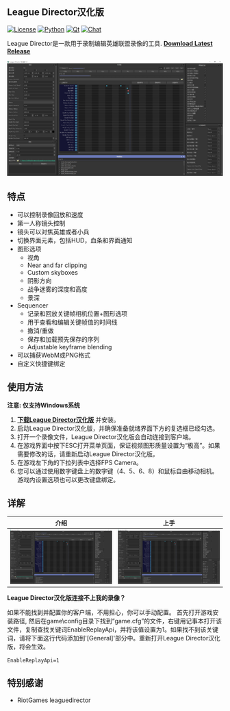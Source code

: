 ## League Director汉化版
[![License](https://img.shields.io/badge/license-Apache%202-blue.svg)](https://github.com/riotgames/leaguedirector/blob/master/LICENSE)
[![Python](https://img.shields.io/badge/python-3.7-brightgreen.svg)](https://www.python.org/downloads/release/python-372/)
[![Qt](https://img.shields.io/badge/pyside2-5.12.0-brightgreen.svg)](https://www.qt.io/qt-for-python)
[![Chat](https://img.shields.io/badge/chat-on%20QQ-brightgreen.svg)]()

League Director是一款用于录制编辑英雄联盟录像的工具. **[Download Latest Release](https://github.com/J1uT0ng/leaguedirector/releases/latest)**

![Screenshot](resources/screenshot.png)

## 特点

* 可以控制录像回放和速度
* 第一人称镜头控制
* 镜头可以对焦英雄或者小兵
* 切换界面元素，包括HUD，血条和界面通知
* 图形选项
  - 视角
  - Near and far clipping
  - Custom skyboxes
  - 阴影方向
  - 战争迷雾的深度和高度
  - 景深
* Sequencer
  - 记录和回放关键帧相机位置+图形选项
  - 用于查看和编辑关键帧值的时间线
  - 撤消/重做
  - 保存和加载预先保存的序列
  - Adjustable keyframe blending
* 可以捕获WebM或PNG格式
* 自定义快捷键绑定

## 使用方法

**注意: 仅支持Windows系统**

1. **[下载League Director汉化版](https://github.com/J1uT0ng/leaguedirector/releases/latest)** 并安装。
2. 启动League Director汉化版，并确保准备就绪界面下方的复选框已经勾选。
3. 打开一个录像文件，League Director汉化版会自动连接到客户端。
4. 在游戏界面中按下ESC打开菜单页面，保证视频图形质量设置为“极高”。如果需要修改的话，请重新启动League Director汉化版。
5. 在游戏左下角的下拉列表中选择FPS Camera。
6. 您可以通过使用数字键盘上的数字键（4、5、6、8）和鼠标自由移动相机。 游戏内设置选项也可以更改键盘绑定。

## 详解
介绍 | 上手
------------ | -------------
[![介绍](resources/screenshot.png)](B站链接 "League Director汉化版介绍")|[![上手](resources/screenshot.png)](B站链接 "League Director 汉化版使用教程")

**League Director汉化版连接不上我的录像？**

如果不能找到并配置你的客户端，不用担心，你可以手动配置。 首先打开游戏安装路径, 然后在game\config目录下找到“game.cfg”的文件，右键用记事本打开该文件，复制查找关键词EnableReplayApi，并将该值设置为1。如果找不到该关键词，请将下面这行代码添加到'[General]'部分中。重新打开League Director汉化版，将会生效。
```
EnableReplayApi=1
```

## 特别感谢
 * RiotGames leaguedirector

